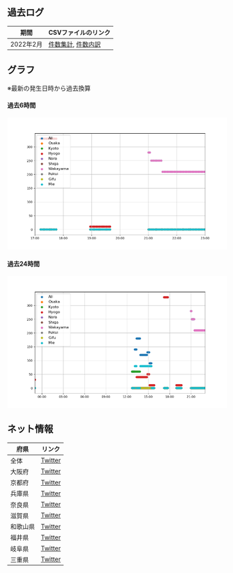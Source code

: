 ## 過去ログ

期間|CSVファイルのリンク
--|--
2022年2月|[件数集計](https://raw.githubusercontent.com/tanaka0079/stats/main/2022_2_num.csv), [件数内訳](https://raw.githubusercontent.com/tanaka0079/stats/main/2022_2_detail.csv)

## グラフ

※最新の発生日時から過去換算

#### 過去6時間

![全体(過去6時間)](https://raw.githubusercontent.com/tanaka0079/stats/main/graph/all_latest_6h.png)

#### 過去24時間

![全体(過去24時間)](https://raw.githubusercontent.com/tanaka0079/stats/main/graph/all_latest_24h.png)


## ネット情報


府県|リンク
--|--
全体|[Twitter](https://twitter.com/search?q=%E9%96%A2%E8%A5%BF%E9%9B%BB%E5%8A%9B%20%E5%81%9C%E9%9B%BB&src=typed_query&f=live)
大阪府|[Twitter](https://twitter.com/search?q=%E5%A4%A7%E9%98%AA%20%E5%81%9C%E9%9B%BB&src=typed_query&f=live)
京都府|[Twitter](https://twitter.com/search?q=%E4%BA%AC%E9%83%BD%20%E5%81%9C%E9%9B%BB&src=typed_query&f=live)
兵庫県|[Twitter](https://twitter.com/search?q=%E5%85%B5%E5%BA%AB%20%E5%81%9C%E9%9B%BB&src=typed_query&f=live)
奈良県|[Twitter](https://twitter.com/search?q=%E5%A5%88%E8%89%AF%20%E5%81%9C%E9%9B%BB&src=typed_query&f=live)
滋賀県|[Twitter](https://twitter.com/search?q=%E6%BB%8B%E8%B3%80%20%E5%81%9C%E9%9B%BB&src=typed_query&f=live)
和歌山県|[Twitter](https://twitter.com/search?q=%E5%92%8C%E6%AD%8C%E5%B1%B1%20%E5%81%9C%E9%9B%BB&src=typed_query&f=live)
福井県|[Twitter](https://twitter.com/search?q=%E7%A6%8F%E4%BA%95%20%E5%81%9C%E9%9B%BB&src=typed_query&f=live)
岐阜県|[Twitter](https://twitter.com/search?q=%E5%B2%90%E9%98%9C%20%E5%81%9C%E9%9B%BB&src=typed_query&f=live)
三重県|[Twitter](https://twitter.com/search?q=%E4%B8%89%E9%87%8D%20%E5%81%9C%E9%9B%BB&src=typed_query&f=live)

